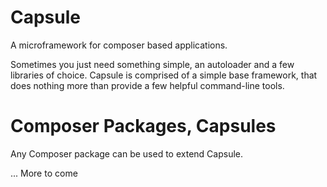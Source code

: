 # Capsule
A microframework for composer based applications. 

Sometimes you just need something simple, an autoloader and a few libraries of choice. Capsule is comprised of a simple base framework, that does nothing more than provide a few helpful command-line tools.

# Composer Packages, Capsules
Any Composer package can be used to extend Capsule.


... More to come
